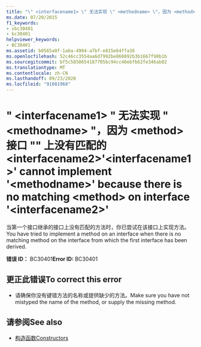 ```yaml
---
title: "\" <interfacename1> \" 无法实现 \" <methodname> \"，因为 <method> 接口 \"\" 上没有匹配的 <interfacename2>"
ms.date: 07/20/2015
f1_keywords:
- vbc30401
- bc30401
helpviewer_keywords:
- BC30401
ms.assetid: b8565a0f-1a6a-4904-a7bf-e815e64ffa36
ms.openlocfilehash: 52c46cc3554aa6d7992be860892b3b1667f98b1b
ms.sourcegitcommit: bf5c5850654187705bc94cc40ebfb62fe346ab02
ms.translationtype: MT
ms.contentlocale: zh-CN
ms.lasthandoff: 09/23/2020
ms.locfileid: "91081968"
---
```

# <a name="interfacename1-cannot-implement-methodname-because-there-is-no-matching-method-on-interface-interfacename2"></a><span data-ttu-id="eeb61-102">" \<interfacename1> " 无法实现 " \<methodname> "，因为 \<method> 接口 "" 上没有匹配的 \<interfacename2></span><span class="sxs-lookup"><span data-stu-id="eeb61-102">'\<interfacename1>' cannot implement '\<methodname>' because there is no matching \<method> on interface '\<interfacename2>'</span></span>

<span data-ttu-id="eeb61-103">当第一个接口继承的接口上没有匹配的方法时，你已尝试在该接口上实现方法。</span><span class="sxs-lookup"><span data-stu-id="eeb61-103">You have tried to implement a method on an interface when there is no matching method on the interface from which the first interface has been derived.</span></span>  
  
 <span data-ttu-id="eeb61-104">**错误 ID：** BC30401</span><span class="sxs-lookup"><span data-stu-id="eeb61-104">**Error ID:** BC30401</span></span>  
  
## <a name="to-correct-this-error"></a><span data-ttu-id="eeb61-105">更正此错误</span><span class="sxs-lookup"><span data-stu-id="eeb61-105">To correct this error</span></span>  
  
- <span data-ttu-id="eeb61-106">请确保你没有键错方法的名称或提供缺少的方法。</span><span class="sxs-lookup"><span data-stu-id="eeb61-106">Make sure you have not mistyped the name of the method, or supply the missing method.</span></span>  
  
## <a name="see-also"></a><span data-ttu-id="eeb61-107">请参阅</span><span class="sxs-lookup"><span data-stu-id="eeb61-107">See also</span></span>

- [<span data-ttu-id="eeb61-108">构造函数</span><span class="sxs-lookup"><span data-stu-id="eeb61-108">Constructors</span></span>](../programming-guide/concepts/object-oriented-programming.md#constructors)

